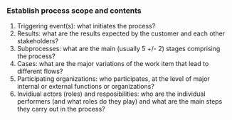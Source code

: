 ### Establish process scope and contents

1. Triggering event(s): what initiates the process?
2. Results: what are the results expected by the customer and each other stakeholders?
3. Subprocesses: what are the main (usually 5 +/- 2) stages comprising the process?
4. Cases: what are the major variations of the work item that lead to different flows?
5. Participating organizations: who participates, at the level of major internal or external functions or organizations?
6. Invidiual actors (roles) and resposibilities: who are the individual performers (and what roles do they play) and what are the main steps they carry out in the process?